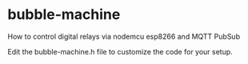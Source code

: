 # bubble-machine
How to control digital relays via nodemcu esp8266 and MQTT PubSub

Edit the bubble-machine.h file to customize the code for your setup.
